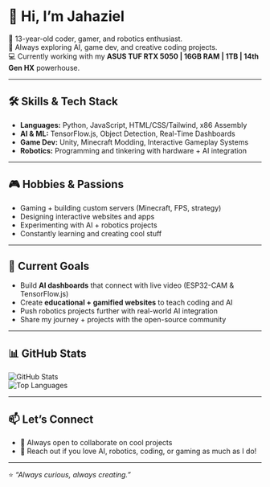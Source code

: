 # 👋 Hi, I’m Jahaziel  

🌟 13-year-old coder, gamer, and robotics enthusiast.  
🚀 Always exploring AI, game dev, and creative coding projects.  
💻 Currently working with my **ASUS TUF RTX 5050 | 16GB RAM | 1TB | 14th Gen HX** powerhouse.  

---

## 🛠️ Skills & Tech Stack  
- **Languages:** Python, JavaScript, HTML/CSS/Tailwind, x86 Assembly  
- **AI & ML:** TensorFlow.js, Object Detection, Real-Time Dashboards  
- **Game Dev:** Unity, Minecraft Modding, Interactive Gameplay Systems  
- **Robotics:** Programming and tinkering with hardware + AI integration  

---

## 🎮 Hobbies & Passions  
- Gaming + building custom servers (Minecraft, FPS, strategy)  
- Designing interactive websites and apps  
- Experimenting with AI + robotics projects  
- Constantly learning and creating cool stuff  

---

## 🚀 Current Goals  
- Build **AI dashboards** that connect with live video (ESP32-CAM & TensorFlow.js)  
- Create **educational + gamified websites** to teach coding and AI  
- Push robotics projects further with real-world AI integration  
- Share my journey + projects with the open-source community  

---

## 📊 GitHub Stats  
![GitHub Stats](https://github-readme-stats.vercel.app/api?username=jahaziel127g&show_icons=true&theme=tokyonight)  
![Top Languages](https://github-readme-stats.vercel.app/api/top-langs/?username=jahaziel127g&layout=compact&theme=tokyonight)  

---

## 📫 Let’s Connect  
- 💌 Always open to collaborate on cool projects  
- 🎯 Reach out if you love AI, robotics, coding, or gaming as much as I do!  

---
⭐️ *“Always curious, always creating.”*  

